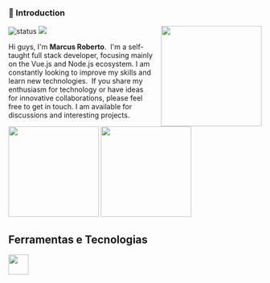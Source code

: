 ### 👋 Introduction

<img align='right' src='https://media.tenor.com/C66qVGZsvCsAAAAd/dj-doggy-dog.gif' width='200' style='padding-left: 10px;'>

![status](https://img.shields.io/badge/status-up-brightgreen) ![](https://visitor-badge.lithub.cc/badge?page_id=github.com/marocama)

Hi guys, I'm **Marcus Roberto**.&nbsp;
I'm a self-taught full stack developer, focusing mainly on the Vue.js and Node.js ecosystem. I am constantly looking to improve my skills and learn new technologies.&nbsp;
If you share my enthusiasm for technology or have ideas for innovative collaborations, please feel free to get in touch. I am available for discussions and interesting projects.

<div>
  <img loading="lazy" height="180em" src="https://github-stats-marcus-robertos-projects.vercel.app/api?username=marocama&show_icons=true&theme=dracula&include_all_commits=true&count_private=true" />
  <img loading="lazy" height="180em" src="https://github-stats-marcus-robertos-projects.vercel.app/api/top-langs/?username=marocama&hide_progress=true&langs_count=15&theme=dracula" />
</div>

## Ferramentas e Tecnologias

<img loading="lazy" src="https://cdn.jsdelivr.net/gh/devicons/devicon/icons/git/git-original.svg" width="40" height="40"/>
